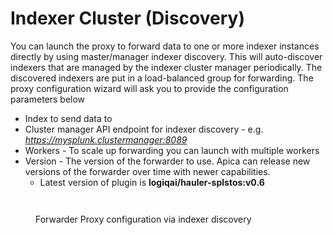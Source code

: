 # Indexer Cluster (Discovery)

You can launch the proxy to forward data to one or more indexer instances directly by using master/manager indexer discovery. This will auto-discover indexers that are managed by the indexer cluster manager periodically. The discovered indexers are put in a load-balanced group for forwarding. The proxy configuration wizard will ask you to provide the configuration parameters below

* Index to send data to
* Cluster manager API endpoint for indexer discovery - e.g. _https://mysplunk.clustermanager:8089_
* Workers - To scale up forwarding you can launch with multiple workers
* Version - The version of the forwarder to use. Apica can release new versions of the forwarder over time with newer capabilities.
  * Latest version of plugin is **logiqai/hauler-splstos:v0.6**

<figure><img src="https://logflow-docs.logiq.ai/~gitbook/image?url=https%3A%2F%2F3717450363-files.gitbook.io%2F%7E%2Ffiles%2Fv0%2Fb%2Fgitbook-x-prod.appspot.com%2Fo%2Fspaces%252F8WGNQCWSTnL2NgouIRTq%252Fuploads%252Fo0zwFRpkK1tBGHDAQMSF%252Fimage.png%3Falt%3Dmedia%26token%3D318fa3a3-92b7-4249-ad18-92c4125ce822&#x26;width=768&#x26;dpr=4&#x26;quality=100&#x26;sign=445e5843&#x26;sv=1" alt=""><figcaption></figcaption></figure>

<figure><img src="https://logflow-docs.logiq.ai/~gitbook/image?url=https%3A%2F%2F3717450363-files.gitbook.io%2F%7E%2Ffiles%2Fv0%2Fb%2Fgitbook-x-prod.appspot.com%2Fo%2Fspaces%252F8WGNQCWSTnL2NgouIRTq%252Fuploads%252FkSxzVrUmbwqvgsHX4i9s%252FScreen%2520Shot%25202022-08-01%2520at%25209.21.05%2520PM.png%3Falt%3Dmedia%26token%3D888e10ef-c08b-4bb6-b01d-8fea9f268dd5&#x26;width=768&#x26;dpr=4&#x26;quality=100&#x26;sign=2843e6e&#x26;sv=1" alt=""><figcaption><p>Forwarder Proxy configuration via indexer discovery</p></figcaption></figure>

